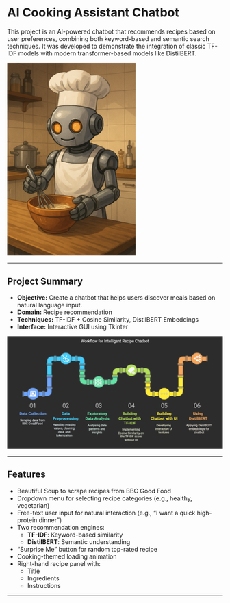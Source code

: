 # AI Cooking Assistant Chatbot

This project is an AI-powered chatbot that recommends recipes based on user preferences, combining both keyword-based and semantic search techniques. It was developed to demonstrate the integration of classic TF-IDF models with modern transformer-based models like DistilBERT.

<img src="docs/assets/AI_CHEF_ROBOT copy.png" width="300"/>

---

## Project Summary

- **Objective:** Create a chatbot that helps users discover meals based on natural language input.
- **Domain:** Recipe recommendation
- **Techniques:** TF-IDF + Cosine Similarity, DistilBERT Embeddings
- **Interface:** Interactive GUI using Tkinter

<img src="docs/assets/workflow.png" width="700"/>


---

## Features

- Beautiful Soup to scrape recipes from BBC Good Food
- Dropdown menu for selecting recipe categories (e.g., healthy, vegetarian)
- Free-text user input for natural interaction (e.g., “I want a quick high-protein dinner”)
- Two recommendation engines:
  - **TF-IDF**: Keyword-based similarity
  - **DistilBERT**: Semantic understanding
- “Surprise Me” button for random top-rated recipe
- Cooking-themed loading animation
- Right-hand recipe panel with:
  - Title
  - Ingredients
  - Instructions

---


